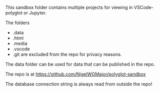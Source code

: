This sandbox folder contains multiple projects for viewing in VSCode-polyglot or Jupyter.

The folders 
- .data
- .html
- .media
- .vscode
- .git
are excluded from the repo for privacy reasons.

The data folder can be used for data that can be published in the repo.

The repo is at https://github.com/NigelWGMajor/polyglot-sandbox

The database connection string is always read from outside the repo!


